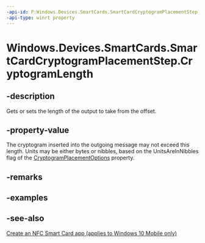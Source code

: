```yaml
---
-api-id: P:Windows.Devices.SmartCards.SmartCardCryptogramPlacementStep.CryptogramLength
-api-type: winrt property
---
```


<!-- Property syntax
public int CryptogramLength { get;  set; }
-->

# Windows.Devices.SmartCards.SmartCardCryptogramPlacementStep.CryptogramLength

## -description
Gets or sets the length of the output to take from the offset.

## -property-value
The cryptogram inserted into the outgoing message may not exceed this length. Units may be either bytes or nibbles, based on the UnitsAreInNibbles flag of the [CryptogramPlacementOptions](smartcardcryptogramplacementstep_cryptogramplacementoptions.md) property.

## -remarks

## -examples

## -see-also
[Create an NFC Smart Card app (applies to Windows 10 Mobile only)](/windows/uwp/devices-sensors/host-card-emulation)
